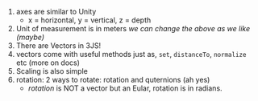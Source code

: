 1. axes are similar to Unity 
    - x = horizontal, y = vertical, z = depth
2. Unit of measurement is in meters
_we can change the above as we like (maybe)_
3. There are Vectors in 3JS!  
4. vectors come with useful methods just as, `set`, `distanceTo`, `normalize` etc (more on docs)
5. Scaling is also simple
6. rotation: 2 ways to rotate: rotation and quternions (ah yes)
    - *rotation* is NOT a vector but an Eular, rotation is in radians.